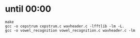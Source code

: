 # until 00:00

```
make
gcc -o cepstrum cepstrum.c wavheader.c -lfftlib -lm -L.
gcc -o vowel_recognition vowel_recognition.c wavheader.c -lm
```